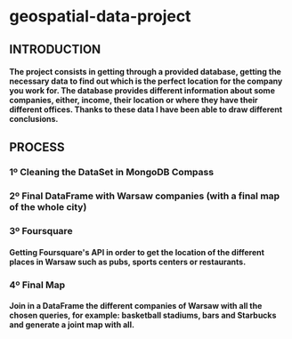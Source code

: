 # geospatial-data-project

## INTRODUCTION

#### The project consists in getting through a provided database, getting the necessary data to find out which is the perfect location for the company you work for. The database provides different information about some companies, either, income, their location or where they have their different offices. Thanks to these data I have been able to draw different conclusions. 

## PROCESS
### 1º Cleaning the DataSet in MongoDB Compass

### 2º Final DataFrame with Warsaw companies (with a final map of the whole city)

### 3º Foursquare 
#### Getting Foursquare's API in order to get the location of the different places in Warsaw such as pubs, sports centers or restaurants.

### 4º Final Map
#### Join in a DataFrame the different companies of Warsaw with all the chosen queries, for example: basketball stadiums, bars and Starbucks and generate a joint map with all. 